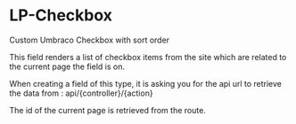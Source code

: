 # LP-Checkbox
Custom Umbraco Checkbox with sort order

This field renders a list of checkbox items from the site which are related to the current page the field is on.

When creating a field of this type, it is asking you for the api url to retrieve the data from :
api/{controller}/{action}

The id of the current page is retrieved from the route.